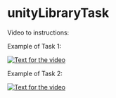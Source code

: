 # unityLibraryTask

Video to instructions:


Example of Task 1:

[![Text for the video](https://img.youtube.com/vi/TM4-Tb3dhc/0.jpg)](http://www.youtube.com/watch?v=TM4-Tb3dhc)

Example of Task 2:

[![Text for the video](https://img.youtube.com/vi/jEy8E-aPP3A&t/0.jpg)](http://www.youtube.com/watch?v=jEy8E-aPP3A&t)



